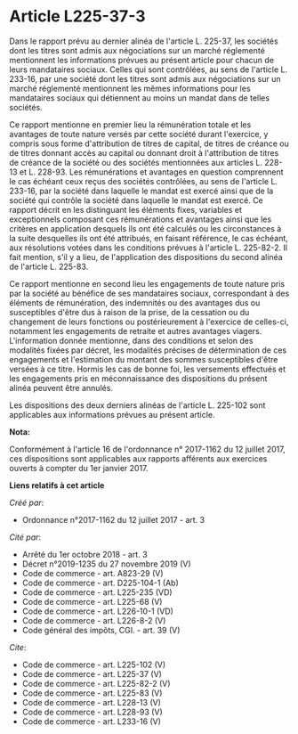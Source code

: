 # Article L225-37-3

Dans le rapport prévu au dernier alinéa de l'article L. 225-37, les sociétés dont les titres sont admis aux négociations sur
un marché réglementé mentionnent les informations prévues au présent article pour chacun de leurs mandataires sociaux. Celles
qui sont contrôlées, au sens de l'article L. 233-16, par une société dont les titres sont admis aux négociations sur un
marché réglementé mentionnent les mêmes informations pour les mandataires sociaux qui détiennent au moins un mandat dans de
telles sociétés. 

Ce rapport mentionne en premier lieu la rémunération totale et les avantages de toute nature versés par cette société durant
l'exercice, y compris sous forme d'attribution de titres de capital, de titres de créance ou de titres donnant accès au
capital ou donnant droit à l'attribution de titres de créance de la société ou des sociétés mentionnées aux articles L.
228-13 et L. 228-93. Les rémunérations et avantages en question comprennent le cas échéant ceux reçus des sociétés
contrôlées, au sens de l'article L. 233-16, par la société dans laquelle le mandat est exercé ainsi que de la société qui
contrôle la société dans laquelle le mandat est exercé. Ce rapport décrit en les distinguant les éléments fixes, variables et
exceptionnels composant ces rémunérations et avantages ainsi que les critères en application desquels ils ont été calculés ou
les circonstances à la suite desquelles ils ont été attribués, en faisant référence, le cas échéant, aux résolutions votées
dans les conditions prévues à l'article L. 225-82-2. Il fait mention, s'il y a lieu, de l'application des dispositions du
second alinéa de l'article L. 225-83. 

Ce rapport mentionne en second lieu les engagements de toute nature pris par la société au bénéfice de ses mandataires
sociaux, correspondant à des éléments de rémunération, des indemnités ou des avantages dus ou susceptibles d'être dus à
raison de la prise, de la cessation ou du changement de leurs fonctions ou postérieurement à l'exercice de celles-ci,
notamment les engagements de retraite et autres avantages viagers. L'information donnée mentionne, dans des conditions et
selon des modalités fixées par décret, les modalités précises de détermination de ces engagements et l'estimation du montant
des sommes susceptibles d'être versées à ce titre. Hormis les cas de bonne foi, les versements effectués et les engagements
pris en méconnaissance des dispositions du présent alinéa peuvent être annulés. 

Les dispositions des deux derniers alinéas de l'article L. 225-102 sont applicables aux informations prévues au présent
article.

**Nota:**

Conformément à l'article 16 de l'ordonnance n° 2017-1162 du 12 juillet 2017, ces dispositions sont applicables aux rapports
afférents aux exercices ouverts à compter du 1er janvier 2017.

**Liens relatifs à cet article**

_Créé par_:

  - Ordonnance n°2017-1162 du 12 juillet 2017 - art. 3

_Cité par_:

  - Arrêté du 1er octobre 2018 - art. 3
  - Décret n°2019-1235 du 27 novembre 2019 (V)
  - Code de commerce - art. A823-29 (V)
  - Code de commerce - art. D225-104-1 (Ab)
  - Code de commerce - art. L225-235 (VD)
  - Code de commerce - art. L225-68 (V)
  - Code de commerce - art. L226-10-1 (VD)
  - Code de commerce - art. L226-8-2 (V)
  - Code général des impôts, CGI. - art. 39 (V)

_Cite_:

  - Code de commerce - art. L225-102 (V)
  - Code de commerce - art. L225-37 (V)
  - Code de commerce - art. L225-82-2 (V)
  - Code de commerce - art. L225-83 (V)
  - Code de commerce - art. L228-13 (V)
  - Code de commerce - art. L228-93 (V)
  - Code de commerce - art. L233-16 (V)
